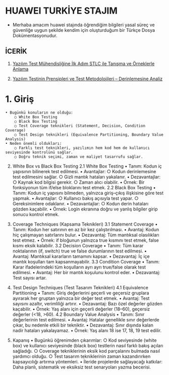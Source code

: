 # HUAWEI TURKİYE STAJIM
- Merhaba amacım huawei stajında öğrendiğim bilgileri yasal süreç ve güvenliğe uygun şekilde kendim için oluşturduğum bir Türkçe Dosya Dokümentasyonudur.

## İCERİK
1. [Yazılım Test Mühendisliğine İlk Adım STLC ile Tanışma ve Örneklerle Anlama](https://github.com/theharuun/TestEngineering/blob/main/1-%20Yazılım%20Test%20Mühendisliğine%20İlk%20Adım%20STLC%20ile%20Tanışma%20ve%20Örneklerle%20Anlama.md)

2. [Yazılım Testinin Prensipleri ve Test Metodolojileri – Derinlemesine Analiz](https://github.com/theharuun/TestEngineering/blob/main/2-%20Yazılım%20Testinin%20Prensipleri%20ve%20Test%20Metodolojileri.md)


# 1. Giriş
    • Bugünkü konuların ne olduğu:
        ○ White Box Testing
        ○ Black Box Testing
        ○ Test Coverage teknikleri (Statement, Decision, Condition Coverage)
        ○ Test Design teknikleri (Equivalence Partitioning, Boundary Value Analysis)
    • Neden önemli oldukları:
        ○ Farklı test teknikleri, yazılımın hem kod hem de kullanıcı seviyesinde kontrolünü sağlar.
        ○ Doğru teknik seçimi, zaman ve maliyet tasarrufu sağlar.

2. White Box vs Black Box Testing
2.1 White Box Testing
    • Tanım: Kodun iç yapısının bilinerek test edilmesi.
    • Avantajlar:
        ○ Kodun derinlemesine test edilmesini sağlar.
        ○ Gizli mantık hataları yakalanır.
    • Dezavantajlar:
        ○ Kaynak kod bilgisi gerekir.
        ○ Zaman alıcı olabilir.
    • Örnek: Bir fonksiyonun tüm if/else bloklarını test etmek.
2.2 Black Box Testing
    • Tanım: Kodun iç yapısını bilmeden, yalnızca giriş–çıkış ilişkisine göre test yapmak.
    • Avantajlar:
        ○ Kullanıcı bakış açısıyla test yapar.
        ○ Gereksinimlere odaklanır.
    • Dezavantajlar:
        ○ Kodun derin hataları gözden kaçabilir.
    • Örnek: Login ekranına doğru ve yanlış bilgiler girip sonucu kontrol etmek.

3. Coverage Techniques (Kapsama Teknikleri)
3.1 Statement Coverage
    • Tanım: Kodun her satırının en az bir kez çalıştırılması.
    • Avantaj: Kodun hiç çalışmayan satırlarını bulur.
    • Dezavantaj: Tüm mantıksal olasılıkları test etmez.
    • Örnek: if bloğunun yalnızca true kısmını test etmek, false kısmı eksik kalabilir.
3.2 Decision Coverage
    • Tanım: Tüm karar noktalarının (if, switch) true ve false durumlarının test edilmesi.
    • Avantaj: Mantıksal kararların tamamını kapsar.
    • Dezavantaj: İç içe mantık koşulları tam kapsanmayabilir.
3.3 Condition Coverage
    • Tanım: Karar ifadelerindeki tüm koşulların ayrı ayrı true/false olarak test edilmesi.
    • Avantaj: Her bir mantık koşulunu kontrol eder.
    • Dezavantaj: Test sayısı artar.

4. Test Design Techniques (Test Tasarım Teknikleri)
4.1 Equivalence Partitioning
    • Tanım: Giriş değerlerini geçerli ve geçersiz gruplara ayırarak her gruptan yalnızca bir değer test etmek.
    • Avantaj: Test sayısını azaltır, verimliliği artırır.
    • Dezavantaj: Bazı özel değerler gözden kaçabilir.
    • Örnek: Yaş alanı için geçerli değerler (18–60), geçersiz değerler (<18, >60).
4.2 Boundary Value Analysis
    • Tanım: Sınır değerlerinin test edilmesi.
    • Avantaj: Hatalar genellikle sınır değerlerde çıkar, bu nedenle etkili bir tekniktir.
    • Dezavantaj: Sınır dışında kalan nadir hataları yakalayamaz.
    • Örnek: Yaş alanı 18 ise 17, 18, 19 test edilir.

5. Kapanış
    • Bugünkü öğrenimden çıkarımlar:
        ○ Kod seviyesinde (white box) ve kullanıcı seviyesinde (black box) testlerin nasıl farklı bakış açıları sağladığı.
        ○ Coverage tekniklerinin eksik kod parçalarını bulmada nasıl yardımcı olduğu.
        ○ Test tasarım tekniklerinin zaman kazandırırken kapsayıcılığı artırma yöntemleri.
    • İleride projelerde sağlayacağı katkılar:
Daha planlı, sistematik ve eksiksiz test senaryoları yazma becerisi.